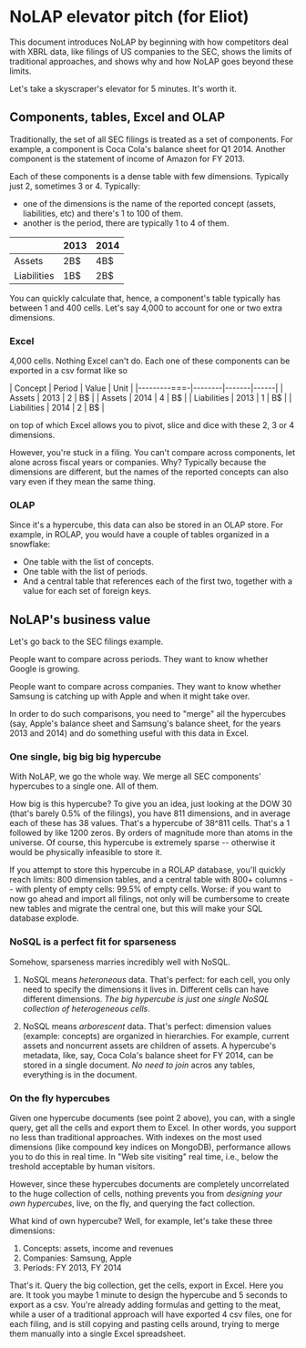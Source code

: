 # NoLAP elevator pitch (for Eliot)

This document introduces NoLAP by beginning with how competitors deal with XBRL data, like filings of US companies to the SEC, shows the limits of traditional approaches, and shows why and how NoLAP goes beyond these limits.

Let's take a skyscraper's elevator for 5 minutes. It's worth it.

## Components, tables, Excel and OLAP

Traditionally, the set of all SEC filings is treated as a set of components. For example, a component is Coca Cola's
balance sheet for Q1 2014. Another component is the statement of income of Amazon for FY 2013.

Each of these components is a dense table with few dimensions. Typically just 2, sometimes 3 or 4.
Typically:

- one of the dimensions is the name of the reported concept (assets, liabilities, etc) and there's 1 to 100 of them.
- another is the period, there are typically 1 to 4 of them.

|             | 2013 | 2014 |
|-------------|------|------|
| Assets      |  2B$ | 4B$  |
| Liabilities |  1B$ | 2B$  |

You can quickly calculate that, hence, a component's table typically has between 1 and 400 cells. Let's say 4,000 to account
for one or two extra dimensions.

### Excel

4,000 cells. Nothing Excel can't do.
Each one of these components can be exported in a csv format like so

| Concept     | Period | Value | Unit |
|---------===-|--------|-------|------|
| Assets      | 2013   | 2     | B$   |
| Assets      | 2014   | 4     | B$   |
| Liabilities | 2013   | 1     | B$   |
| Liabilities | 2014   | 2     | B$   |

on top of which Excel allows you to pivot,
slice and dice with these 2, 3 or 4 dimensions.

However, you're stuck in a filing. You can't compare across components, let alone across fiscal years or companies. Why?
Typically because the dimensions are different, but the names of the reported concepts can also vary even if they mean
the same thing.

### OLAP

Since it's a hypercube, this data can also be stored in an OLAP store. For example, in ROLAP, you would have a couple of
tables organized in a snowflake:

- One table with the list of concepts.
- One table with the list of periods.
- And a central table that references each of the first two, together with a value for each set of foreign keys.

## NoLAP's business value

Let's go back to the SEC filings example.

People want to compare across periods. They want to know whether Google is growing.

People want to compare across companies. They want to know whether Samsung is catching up with Apple
and when it might take over.

In order to do such comparisons, you need to "merge" all the hypercubes (say, Apple's balance sheet and Samsung's balance sheet, for the years 2013 and 2014) and do something useful with this data in Excel.

### One single, big big big hypercube

With NoLAP, we go the whole way. We merge all SEC components' hypercubes to a single one. All of them.

How big is this hypercube? To give you an idea, just looking at the DOW 30 (that's barely 0.5% of the filings),
you have 811 dimensions, and in average each of these has 38 values. That's a hypercube of 38^811 cells. That's a 1 followed by like 1200 zeros. By orders of magnitude more than atoms in the universe. Of course, this hypercube is extremely sparse -- otherwise it would be physically infeasible to store it.

If you attempt to store this hypercube in a ROLAP database, you'll quickly reach limits: 800 dimension tables, and a central table with 800+ columns -- with plenty of empty cells: 99.5% of empty cells. Worse: if you want to now go ahead and import all filings, not only will be cumbersome to create new tables and migrate the central one, but this will make your SQL database explode.

### NoSQL is a perfect fit for sparseness

Somehow, sparseness marries incredibly well with NoSQL.

1. NoSQL means *heteroneous* data. That's perfect: for each cell, you only need to specify the dimensions it lives in. Different cells can have different dimensions. *The big hypercube is just one single NoSQL collection of heterogeneous cells*.

2. NoSQL means *arborescent* data. That's perfect: dimension values (example: concepts) are organized in hierarchies. For example, current assets and noncurrent assets are children of assets. A hypercube's metadata, like, say, Coca Cola's balance sheet for FY 2014, can be stored in a single document. *No need to join* acros any tables, everything is in the document.

### On the fly hypercubes

Given one hypercube documents (see point 2 above), you can, with a single query, get all the cells and export them to Excel. In other words, you support no less than traditional approaches. With indexes on the most used dimensions (like compound key indices on MongoDB), performance allows you to do this in real time. In "Web site visiting" real time, i.e., below the treshold acceptable by human visitors.

However, since these hypercubes documents are completely uncorrelated to the huge collection of cells, nothing prevents you from *designing your own hypercubes*, live, on the fly, and querying the fact collection.

What kind of own hypercube? Well, for example, let's take these three dimensions:

1. Concepts: assets, income and revenues
2. Companies: Samsung, Apple
3. Periods: FY 2013, FY 2014

That's it. Query the big collection, get the cells, export in Excel. Here you are. It took you maybe 1 minute to design the hypercube and 5 seconds to export as a csv. You're already adding formulas and getting to the meat, while a user of a traditional approach will have exported 4 csv files, one for each filing, and is still copying and pasting cells around, trying to merge them manually into a single Excel spreadsheet.

